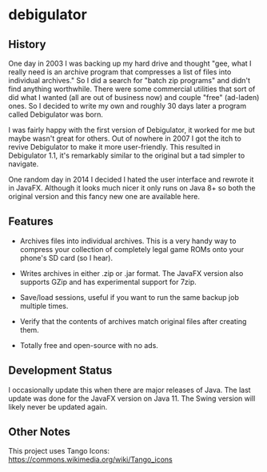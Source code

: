 # debigulator
## History 

One day in 2003 I was backing up my hard drive and thought "gee, what I really need is an archive program that compresses a list of files into individual archives." So I did a search for "batch zip programs" and didn't find anything worthwhile. There were some commercial utilities that sort of did what I wanted (all are out of business now) and couple "free" (ad-laden) ones. So I decided to write my own and roughly 30 days later a program called Debigulator was born.

I was fairly happy with the first version of Debigulator, it worked for me but maybe wasn't great for others. Out of nowhere in 2007 I got the itch to revive Debigulator to make it more user-friendly. This resulted in Debigulator 1.1, it's remarkably similar to the original but a tad simpler to navigate.

One random day in 2014 I decided I hated the user interface and rewrote it in JavaFX. Although it looks much nicer it only runs on Java 8+ so both the original version and this fancy new one are available here.

## Features

* Archives files into individual archives. This is a very handy way to compress your collection of completely legal game ROMs onto your phone's SD card (so I hear).

* Writes archives in either .zip or .jar format. The JavaFX version also supports GZip and has experimental support for 7zip.

* Save/load sessions, useful if you want to run the same backup job multiple times.

* Verify that the contents of archives match original files after creating them.

* Totally free and open-source with no ads. 

## Development Status

I occasionally update this when there are major releases of Java. The last update was done for the JavaFX version on Java 11. The Swing version will likely never be updated again.

## Other Notes

This project uses Tango Icons: https://commons.wikimedia.org/wiki/Tango_icons

